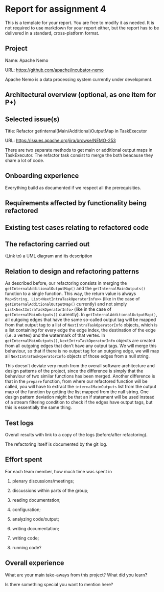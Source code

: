 # Report for assignment 4

This is a template for your report. You are free to modify it as needed.
It is not required to use markdown for your report either, but the report
has to be delivered in a standard, cross-platform format.

## Project

Name: Apache Nemo

URL: https://github.com/apache/incubator-nemo

Apache Nemo is a data processing system currently under development.

## Architectural overview (optional, as one item for P+)

## Selected issue(s)

Title: Refactor getInternal(Main/Additional)OutputMap in TaskExecutor

URL: https://issues.apache.org/jira/browse/NEMO-253

There are two separate methods to get main or additional output maps in TaskExecutor. The refactor task consist to merge the both beacause they share a lot of code.

## Onboarding experience

Everything build as documented if we respect all the prerequisities.


## Requirements affected by functionality being refactored

## Existing test cases relating to refactored code

## The refactoring carried out

(Link to) a UML diagram and its description

## Relation to design and refactoring patterns

As described before, our refactoring consists in merging the `getInternalAdditionalOutputMap()` and the `getInternalMainOutputs()` function to a single function. This way, the return value is always `Map<String, List<NextIntraTaskOperatorInfo>>` (like in the case of `getInternalAdditionalOutputMap()` currently) and not simply `List<NextIntraTaskOperatorInfo>` (like in the case of `getInternalMainOutputs()` currently). In `getInternalAdditionalOutputMap()`, all outgoing edges that have the same so-called output tag will be mapped from that output tag to a list of `NextIntraTaskOperatorInfo` objects, which is a list containing for every edge the edge index, the destination of the edge (i.e. a vertex) and the watermark of that vertex. In `getInternalMainOutputs()`, `NextIntraTaskOperatorInfo` objects are created from all outgoing edges that don't have any output tags. We will merge this behaviour, so that if there is no output tag for an outgoing edge, we will map all `NextIntraTaskOperatorInfo` objects of those edges from a null string.

This doesn't deviate very much from the overall software architecture and design patterns of the project, since the difference is simply that the behaviour of two similar functions has been merged. Another difference is that in the `prepare` function, from where our refactored function will be called, you will have to extract the `internalMainOutputs` list from the output map of the function by getting the list mapped from the null string. One design pattern deviation might be that an if statement will be used instead of a stream filtering condition to check if the edges have output tags, but this is essentially the same thing.

## Test logs

Overall results with link to a copy of the logs (before/after refactoring).

The refactoring itself is documented by the git log.

## Effort spent

For each team member, how much time was spent in

1. plenary discussions/meetings;

2. discussions within parts of the group;

3. reading documentation;

4. configuration;

5. analyzing code/output;

6. writing documentation;

7. writing code;

8. running code?

## Overall experience

What are your main take-aways from this project? What did you learn?

Is there something special you want to mention here?

